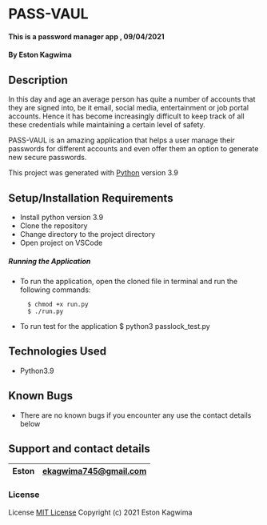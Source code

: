 # PASS-VAUL

#### This is a password manager app , 09/04/2021

#### By **Eston Kagwima**

## Description

In this day and age an average person has quite a number of accounts that they are signed into, be it email, social media, entertainment or job portal accounts. Hence it has become increasingly difficult to keep track of all these credentials while maintaining a certain level of safety.

PASS-VAUL is an amazing application that helps a user manage their passwords for different accounts and even offer them an option to generate new secure passwords.

This project was generated with [Python](https://www.python.org/downloads/release/python-390/) version 3.9

## Setup/Installation Requirements

- Install python version 3.9
- Clone the repository
- Change directory to the project directory
- Open project on VSCode

##### Running the Application

- To run the application, open the cloned file in terminal and run the following commands:

        $ chmod +x run.py
        $ ./run.py

- To run test for the application
  $ python3 passlock_test.py

## Technologies Used

- Python3.9

## Known Bugs

- There are no known bugs if you encounter any use the contact details below

## Support and contact details

| Eston | ekagwima745@gmail.com |
| ----- | --------------------- |

### License

License
[MIT License](https://choosealicense.com/licenses/mit/)
Copyright (c) 2021 Eston Kagwima
